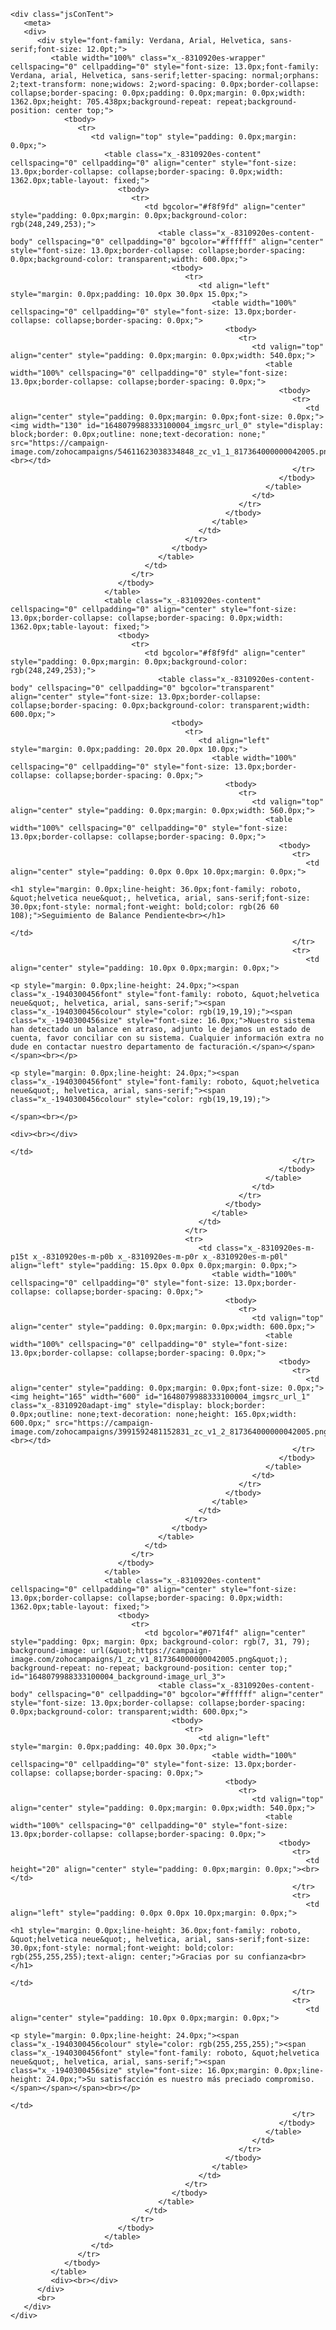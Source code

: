 	<div class="jsConTent">
	   <meta>
	   <div>
	      <div style="font-family: Verdana, Arial, Helvetica, sans-serif;font-size: 12.0pt;">
	         <table width="100%" class="x_-8310920es-wrapper" cellspacing="0" cellpadding="0" style="font-size: 13.0px;font-family: Verdana, arial, Helvetica, sans-serif;letter-spacing: normal;orphans: 2;text-transform: none;widows: 2;word-spacing: 0.0px;border-collapse: collapse;border-spacing: 0.0px;padding: 0.0px;margin: 0.0px;width: 1362.0px;height: 705.438px;background-repeat: repeat;background-position: center top;">
	            <tbody>
	               <tr>
	                  <td valign="top" style="padding: 0.0px;margin: 0.0px;">
	                     <table class="x_-8310920es-content" cellspacing="0" cellpadding="0" align="center" style="font-size: 13.0px;border-collapse: collapse;border-spacing: 0.0px;width: 1362.0px;table-layout: fixed;">
	                        <tbody>
	                           <tr>
	                              <td bgcolor="#f8f9fd" align="center" style="padding: 0.0px;margin: 0.0px;background-color: rgb(248,249,253);">
	                                 <table class="x_-8310920es-content-body" cellspacing="0" cellpadding="0" bgcolor="#ffffff" align="center" style="font-size: 13.0px;border-collapse: collapse;border-spacing: 0.0px;background-color: transparent;width: 600.0px;">
	                                    <tbody>
	                                       <tr>
	                                          <td align="left" style="margin: 0.0px;padding: 10.0px 30.0px 15.0px;">
	                                             <table width="100%" cellspacing="0" cellpadding="0" style="font-size: 13.0px;border-collapse: collapse;border-spacing: 0.0px;">
	                                                <tbody>
	                                                   <tr>
	                                                      <td valign="top" align="center" style="padding: 0.0px;margin: 0.0px;width: 540.0px;">
	                                                         <table width="100%" cellspacing="0" cellpadding="0" style="font-size: 13.0px;border-collapse: collapse;border-spacing: 0.0px;">
	                                                            <tbody>
	                                                               <tr>
	                                                                  <td align="center" style="padding: 0.0px;margin: 0.0px;font-size: 0.0px;"><img width="130" id="1648079988333100004_imgsrc_url_0" style="display: block;border: 0.0px;outline: none;text-decoration: none;" src="https://campaign-image.com/zohocampaigns/54611623038334848_zc_v1_1_817364000000042005.png"><br></td>
	                                                               </tr>
	                                                            </tbody>
	                                                         </table>
	                                                      </td>
	                                                   </tr>
	                                                </tbody>
	                                             </table>
	                                          </td>
	                                       </tr>
	                                    </tbody>
	                                 </table>
	                              </td>
	                           </tr>
	                        </tbody>
	                     </table>
	                     <table class="x_-8310920es-content" cellspacing="0" cellpadding="0" align="center" style="font-size: 13.0px;border-collapse: collapse;border-spacing: 0.0px;width: 1362.0px;table-layout: fixed;">
	                        <tbody>
	                           <tr>
	                              <td bgcolor="#f8f9fd" align="center" style="padding: 0.0px;margin: 0.0px;background-color: rgb(248,249,253);">
	                                 <table class="x_-8310920es-content-body" cellspacing="0" cellpadding="0" bgcolor="transparent" align="center" style="font-size: 13.0px;border-collapse: collapse;border-spacing: 0.0px;background-color: transparent;width: 600.0px;">
	                                    <tbody>
	                                       <tr>
	                                          <td align="left" style="margin: 0.0px;padding: 20.0px 20.0px 10.0px;">
	                                             <table width="100%" cellspacing="0" cellpadding="0" style="font-size: 13.0px;border-collapse: collapse;border-spacing: 0.0px;">
	                                                <tbody>
	                                                   <tr>
	                                                      <td valign="top" align="center" style="padding: 0.0px;margin: 0.0px;width: 560.0px;">
	                                                         <table width="100%" cellspacing="0" cellpadding="0" style="font-size: 13.0px;border-collapse: collapse;border-spacing: 0.0px;">
	                                                            <tbody>
	                                                               <tr>
	                                                                  <td align="center" style="padding: 0.0px 0.0px 10.0px;margin: 0.0px;">
	                                                                     <h1 style="margin: 0.0px;line-height: 36.0px;font-family: roboto, &quot;helvetica neue&quot;, helvetica, arial, sans-serif;font-size: 30.0px;font-style: normal;font-weight: bold;color: rgb(26 60 108);">Seguimiento de Balance Pendiente<br></h1>
	                                                                  </td>
	                                                               </tr>
	                                                               <tr>
	                                                                  <td align="center" style="padding: 10.0px 0.0px;margin: 0.0px;">
	                                                                     <p style="margin: 0.0px;line-height: 24.0px;"><span class="x_-1940300456font" style="font-family: roboto, &quot;helvetica neue&quot;, helvetica, arial, sans-serif;"><span class="x_-1940300456colour" style="color: rgb(19,19,19);"><span class="x_-1940300456size" style="font-size: 16.0px;">Nuestro sistema han detectado un balance en atraso, adjunto le dejamos un estado de cuenta, favor conciliar con su sistema. Cualquier información extra no dude en contactar nuestro departamento de facturación.</span></span></span><br></p>
	                                                                     <p style="margin: 0.0px;line-height: 24.0px;"><span class="x_-1940300456font" style="font-family: roboto, &quot;helvetica neue&quot;, helvetica, arial, sans-serif;"><span class="x_-1940300456colour" style="color: rgb(19,19,19);">
	                                                                     </span><br></p>
	                                                                     <div><br></div>
	                                                                  </td>
	                                                               </tr>
	                                                            </tbody>
	                                                         </table>
	                                                      </td>
	                                                   </tr>
	                                                </tbody>
	                                             </table>
	                                          </td>
	                                       </tr>
	                                       <tr>
	                                          <td class="x_-8310920es-m-p15t x_-8310920es-m-p0b x_-8310920es-m-p0r x_-8310920es-m-p0l" align="left" style="padding: 15.0px 0.0px 0.0px;margin: 0.0px;">
	                                             <table width="100%" cellspacing="0" cellpadding="0" style="font-size: 13.0px;border-collapse: collapse;border-spacing: 0.0px;">
	                                                <tbody>
	                                                   <tr>
	                                                      <td valign="top" align="center" style="padding: 0.0px;margin: 0.0px;width: 600.0px;">
	                                                         <table width="100%" cellspacing="0" cellpadding="0" style="font-size: 13.0px;border-collapse: collapse;border-spacing: 0.0px;">
	                                                            <tbody>
	                                                               <tr>
	                                                                  <td align="center" style="padding: 0.0px;margin: 0.0px;font-size: 0.0px;"><img height="165" width="600" id="1648079988333100004_imgsrc_url_1" class="x_-8310920adapt-img" style="display: block;border: 0.0px;outline: none;text-decoration: none;height: 165.0px;width: 600.0px;" src="https://campaign-image.com/zohocampaigns/3991592481152831_zc_v1_2_817364000000042005.png"><br></td>
	                                                               </tr>
	                                                            </tbody>
	                                                         </table>
	                                                      </td>
	                                                   </tr>
	                                                </tbody>
	                                             </table>
	                                          </td>
	                                       </tr>
	                                    </tbody>
	                                 </table>
	                              </td>
	                           </tr>
	                        </tbody>
	                     </table>
	                     <table class="x_-8310920es-content" cellspacing="0" cellpadding="0" align="center" style="font-size: 13.0px;border-collapse: collapse;border-spacing: 0.0px;width: 1362.0px;table-layout: fixed;">
	                        <tbody>
	                           <tr>
	                              <td bgcolor="#071f4f" align="center" style="padding: 0px; margin: 0px; background-color: rgb(7, 31, 79); background-image: url(&quot;https://campaign-image.com/zohocampaigns/1_zc_v1_817364000000042005.png&quot;); background-repeat: no-repeat; background-position: center top;" id="1648079988333100004_background-image_url_3">
	                                 <table class="x_-8310920es-content-body" cellspacing="0" cellpadding="0" bgcolor="#ffffff" align="center" style="font-size: 13.0px;border-collapse: collapse;border-spacing: 0.0px;background-color: transparent;width: 600.0px;">
	                                    <tbody>
	                                       <tr>
	                                          <td align="left" style="margin: 0.0px;padding: 40.0px 30.0px;">
	                                             <table width="100%" cellspacing="0" cellpadding="0" style="font-size: 13.0px;border-collapse: collapse;border-spacing: 0.0px;">
	                                                <tbody>
	                                                   <tr>
	                                                      <td valign="top" align="center" style="padding: 0.0px;margin: 0.0px;width: 540.0px;">
	                                                         <table width="100%" cellspacing="0" cellpadding="0" style="font-size: 13.0px;border-collapse: collapse;border-spacing: 0.0px;">
	                                                            <tbody>
	                                                               <tr>
	                                                                  <td height="20" align="center" style="padding: 0.0px;margin: 0.0px;"><br></td>
	                                                               </tr>
	                                                               <tr>
	                                                                  <td align="left" style="padding: 0.0px 0.0px 10.0px;margin: 0.0px;">
	                                                                     <h1 style="margin: 0.0px;line-height: 36.0px;font-family: roboto, &quot;helvetica neue&quot;, helvetica, arial, sans-serif;font-size: 30.0px;font-style: normal;font-weight: bold;color: rgb(255,255,255);text-align: center;">Gracias por su confianza<br></h1>
	                                                                  </td>
	                                                               </tr>
	                                                               <tr>
	                                                                  <td align="center" style="padding: 10.0px 0.0px;margin: 0.0px;">
	                                                                     <p style="margin: 0.0px;line-height: 24.0px;"><span class="x_-1940300456colour" style="color: rgb(255,255,255);"><span class="x_-1940300456font" style="font-family: roboto, &quot;helvetica neue&quot;, helvetica, arial, sans-serif;"><span class="x_-1940300456size" style="font-size: 16.0px;margin: 0.0px;line-height: 24.0px;">Su satisfacción es nuestro más preciado compromiso.</span></span></span><br></p>
	                                                                  </td>
	                                                               </tr>
	                                                            </tbody>
	                                                         </table>
	                                                      </td>
	                                                   </tr>
	                                                </tbody>
	                                             </table>
	                                          </td>
	                                       </tr>
	                                    </tbody>
	                                 </table>
	                              </td>
	                           </tr>
	                        </tbody>
	                     </table>
	                  </td>
	               </tr>
	            </tbody>
	         </table>
	         <div><br></div>
	      </div>
	      <br>
	   </div>
	</div>